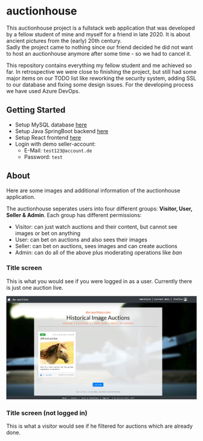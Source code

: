# auctionhouse 
This auctionhouse project is a fullstack web application that was developed by a fellow student of mine and myself for a friend in late 2020. It is about ancient pictures from the (early) 20th century.   
Sadly the project came to nothing since our friend decided he did not want to host an auctionhouse anymore after some time - so we had to cancel it.  
  
This repository contains everything my fellow student and me achieved so far. In retrospective we were close to finishing the project, but still had some major items on our TODO list like reworking the security system, adding SSL to our database and fixing some design issues. For the developing process we have used Azure DevOps.

## Getting Started
- Setup MySQL database [here](https://github.com/BaderTim/auctionhouse/tree/main/database-mysql)
- Setup Java SpringBoot backend [here](https://github.com/BaderTim/auctionhouse/tree/main/backend-springboot)
- Setup React frontend [here](https://github.com/BaderTim/auctionhouse/tree/main/frontend-react)
- Login with demo seller-account: 
    - E-Mail: `test123@account.de`
    - Password: `test`

## About
Here are some images and additional information of the auctionhouse application.  
  
The auctionhouse seperates users into four different groups: **Visitor, User, Seller & Admin**. Each group has different permissions:
- Visitor: can just watch auctions and their content, but cannot see images or bet on anything
- User: can bet on auctions and also sees their images
- Seller: can bet on auctions, sees images and can create auctions
- Admin: can do all of the above plus moderating operations like *ban*
### Title screen
This is what you would see if you were logged in as a user. Currently there is just one auction live.
  
![title screen](https://github.com/BaderTim/auctionhouse/blob/main/images/title%20screen.JPG?raw=true)

### Title screen (not logged in)
This is what a visitor would see if he filtered for auctions which are already done.  


